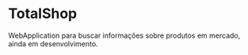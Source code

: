 # TotalShop

WebApplication para buscar informações sobre produtos em mercado, ainda em desenvolvimento.
